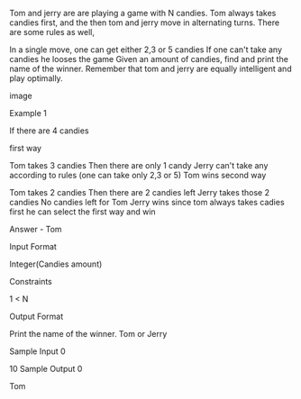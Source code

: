 Tom and jerry are are playing a game with N candies. Tom always takes candies first, and the then tom and jerry move in alternating turns. There are some rules as well,

In a single move, one can get either 2,3 or 5 candies
If one can't take any candies he looses the game
Given an amount of candies, find and print the name of the winner. Remember that tom and jerry are equally intelligent and play optimally.

image

Example 1

If there are 4 candies

first way

Tom takes 3 candies
Then there are only 1 candy
Jerry can't take any according to rules (one can take only 2,3 or 5)
Tom wins
second way

Tom takes 2 candies
Then there are 2 candies left
Jerry takes those 2 candies
No candies left for Tom
Jerry wins
since tom always takes cadies first he can select the first way and win

Answer - Tom

Input Format

Integer(Candies amount)

Constraints

1 < N

Output Format

Print the name of the winner. Tom or Jerry

Sample Input 0

10
Sample Output 0

Tom